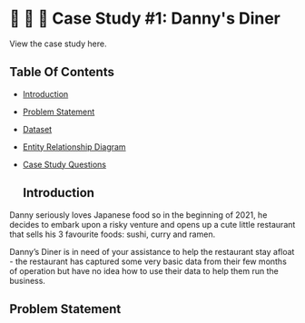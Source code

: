 # **🍜 🍛 🍣 Case Study #1: Danny's Diner**


View the case study here.


## **Table Of Contents**
- [Introduction](#introduction)
- [Problem Statement](#problem_statement)
- [Dataset](#dataset)
- [Entity Relationship Diagram](#entity_relationship_diagram)
- [Case Study Questions](#case_study_questions)

  ## Introduction
Danny seriously loves Japanese food so in the beginning of 2021, he decides to embark upon a risky venture and opens up a cute little restaurant that sells his 3 favourite foods: sushi, curry and ramen.

Danny’s Diner is in need of your assistance to help the restaurant stay afloat - the restaurant has captured some very basic data from their few months of operation but have no idea how to use their data to help them run the business.

  ## Problem Statement
